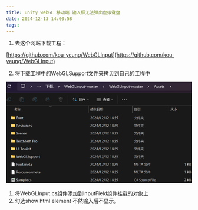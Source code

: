 ```yaml
---
title: unity webGL 移动端 输入框无法弹出虚拟键盘
date: 2024-12-13 14:00:58
tags:
---
```


1. 去这个网站下载工程：

[https://github.com/kou-yeung/WebGLInput](https://github.com/kou-yeung/WebGLInput)

2. 将下载工程中的WebGLSupport文件夹拷贝到自己的工程中

![](unity-webGL-移动端-输入框无法弹出虚拟键盘/20241213_141006_image.png)

1. 将WebGLInput.cs组件添加到InputField组件挂载的对象上
2. 勾选show html element 不然输入后不显示。

